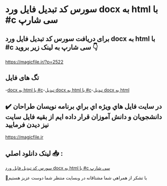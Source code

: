 # سورس کد تبدیل فایل ورد docx به html با #c سی شارپ

## برای دریافت سورس کد تبدیل فایل ورد docx به html با #c سی شارپ به لینک زیر بروید 👇

https://magicfile.ir/?p=2522

## تگ های فایل

-[docx به html با #c](https://magicfile.ir/product/%d8%aa%d8%a8%d8%af%db%8c%d9%84-%d9%81%d8%a7%db%8c%d9%84-%d9%88%d8%b1%d8%af-docx-%d8%a8%d9%87-html-%d8%a8%d8%a7-c%d8%b3%db%8c-%d8%b4%d8%a7%d8%b1%d9%be/)-[تبدیل docx به html با #c](https://magicfile.ir/product/%d8%aa%d8%a8%d8%af%db%8c%d9%84-%d9%81%d8%a7%db%8c%d9%84-%d9%88%d8%b1%d8%af-docx-%d8%a8%d9%87-html-%d8%a8%d8%a7-c%d8%b3%db%8c-%d8%b4%d8%a7%d8%b1%d9%be/)-[تبدیل docx به html](https://magicfile.ir/product/%d8%aa%d8%a8%d8%af%db%8c%d9%84-%d9%81%d8%a7%db%8c%d9%84-%d9%88%d8%b1%d8%af-docx-%d8%a8%d9%87-html-%d8%a8%d8%a7-c%d8%b3%db%8c-%d8%b4%d8%a7%d8%b1%d9%be/)

## ✔️ در سايت فايل هاي ويژه اي براي برنامه نويسان طراحان دانشجويان و دانش آموزان قرار داده ايم از بقيه فايل سايت نيز ديدن فرماييد

https://magicfile.ir


## لينک دانلود اصلي 📥 :

[سورس کد تبدیل فایل ورد docx به html با #c سی شارپ](https://magicfile.ir/product/%d8%aa%d8%a8%d8%af%db%8c%d9%84-%d9%81%d8%a7%db%8c%d9%84-%d9%88%d8%b1%d8%af-docx-%d8%a8%d9%87-html-%d8%a8%d8%a7-c%d8%b3%db%8c-%d8%b4%d8%a7%d8%b1%d9%be/) 


🙏با تشکر از همراهي شما مشتاقانه در وبسایت منتظر شما دوست عزیز هستیم

